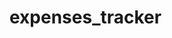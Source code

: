 # expenses_tracker

[](https://github.com/bugrahankaramollaoglu/expenses_tracker/blob/main/ss.png)
[](https://github.com/bugrahankaramollaoglu/expenses_tracker/blob/main/ss2.png)
